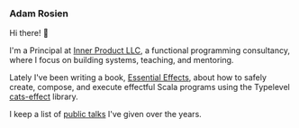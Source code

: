 ### Adam Rosien

Hi there! 👋

I'm a Principal at [Inner Product LLC](https://inner-product.com), a functional programming consultancy, where I focus on building systems, teaching, and mentoring.

Lately I've been writing a book, [Essential Effects](https://essentialeffects.dev), about how to safely create, compose, and execute effectful Scala programs using the Typelevel [cats-effect](https://typelevel.org/cats-effect) library.

I keep a list of [public talks](https://arosien.github.io/talks/) I've given over the years.
